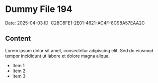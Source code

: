 # Dummy File 194

Date: 2025-04-03
ID: C28C8FE1-2E01-4621-AC4F-8C98A57EAA2C

## Content

Lorem ipsum dolor sit amet, consectetur adipiscing elit.
Sed do eiusmod tempor incididunt ut labore et dolore magna aliqua.

* Item 1
* Item 2
* Item 3

